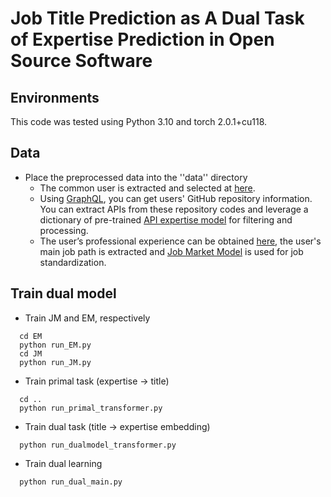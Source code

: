 # Job Title Prediction as A Dual Task of Expertise Prediction in Open Source Software

## Environments

This code was tested using Python 3.10 and torch 2.0.1+cu118. 

## Data

* Place the preprocessed data into the ''data'' directory
  * The common user is extracted and selected  at  [here](https://dataverse.harvard.edu/dataset.xhtml?persistentId=doi:10.7910/DVN/T6ZRJT).
  * Using [GraphQL](https://docs.github.com/en/graphql), you can get users' GitHub repository information. You can extract APIs from these repository codes and leverage a dictionary of pre-trained [API expertise model](https://zenodo.org/records/4457108) for filtering and processing.
  * The user’s professional experience can be obtained [here](https://prospeo.io/api/linkedin-email-finder), the user's main job path is extracted and  [Job Market Model](https://huggingface.co/jjzha/esco-xlm-roberta-large)  is used for job standardization.

## Train dual model

* Train JM and EM, respectively

```
  cd EM
  python run_EM.py
  cd JM
  python run_JM.py
```

*  Train primal task (expertise -> title)

```
  cd ..
  python run_primal_transformer.py
```

*  Train dual task (title -> expertise embedding)

```
  python run_dualmodel_transformer.py
```

* Train dual learning

```
  python run_dual_main.py
```
